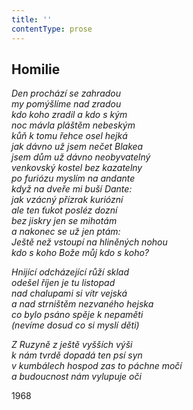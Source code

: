```yaml
---
title: ''
contentType: prose
---
```


## Homilie

_Den prochází se zahradou  
my pomýšlíme nad zradou  
kdo koho zradil a kdo s kým  
noc mávla pláštěm nebeským  
kůň k tomu řehce osel hejká  
jak dávno už jsem nečet Blakea  
jsem dům už dávno neobyvatelný  
venkovský kostel bez kazatelny  
po furiózu myslím na andante  
když na dveře mi buší Dante:  
jak vzácný přízrak kuriózní  
ale ten ťukot posléz dozní  
bez jiskry jen se mihotám  
a nakonec se už jen ptám:  
Ještě než vstoupí na hliněných nohou  
kdo s koho Bože můj kdo s koho?_

_Hnijící odcházející růží sklad  
odešel říjen je tu listopad  
nad chalupami si vítr vejská  
a nad strništěm nezvaného hejska  
co bylo psáno spěje k nepaměti  
(nevíme dosud co si myslí děti)_

_Z Ruzyně z ještě vyšších výši  
k nám tvrdě dopadá ten psí syn  
v kumbálech hospod zas to páchne močí  
a budoucnost nám vylupuje oči_

1968
